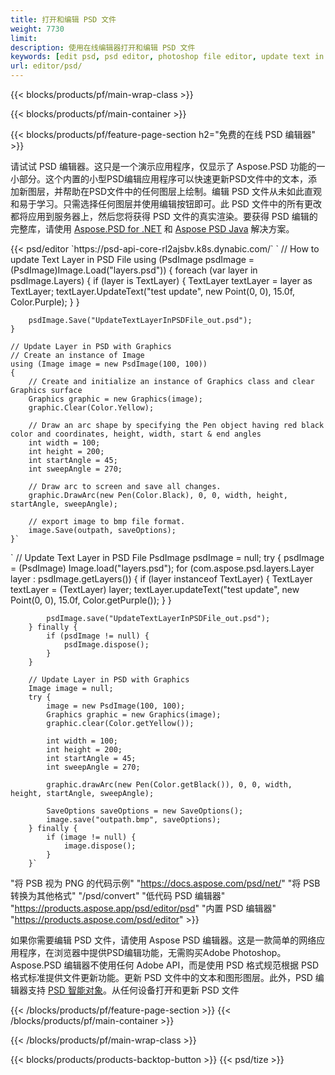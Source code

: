 ```yaml
---
title: 打开和编辑 PSD 文件
weight: 7730
limit: 
description: 使用在线编辑器打开和编辑 PSD 文件
keywords: [edit psd, psd editor, photoshop file editor, update text in psd, update psd, open psd, update text in psd]
url: editor/psd/
---
```


{{< blocks/products/pf/main-wrap-class >}}

{{< blocks/products/pf/main-container >}}

{{< blocks/products/pf/feature-page-section h2="免费的在线 PSD 编辑器" >}}
<p>请试试 PSD 编辑器。这只是一个演示应用程序，仅显示了 Aspose.PSD 功能的一小部分。这个内置的小型PSD编辑应用程序可以快速更新PSD文件中的文本，添加新图层，并帮助在PSD文件中的任何图层上绘制。编辑 PSD 文件从未如此直观和易于学习。只需选择任何图层并使用编辑按钮即可。此 PSD 文件中的所有更改都将应用到服务器上，然后您将获得 PSD 文件的真实渲染。要获得 PSD 编辑的完整库，请使用 <a href="/psd/{{< lang-code >}}net">Aspose.PSD for .NET</a> 和 <a href="/psd/{{< lang-code >}}java">Aspose PSD Java</a> 解决方案。 </p>
{{< psd/editor `https://psd-api-core-rl2ajsbv.k8s.dynabic.com/` 
`	// How to update Text Layer in PSD File
	using (PsdImage psdImage = (PsdImage)Image.Load("layers.psd"))
  	{
		foreach (var layer in psdImage.Layers)
		{
			if (layer is TextLayer)
			{
				TextLayer textLayer = layer as TextLayer;
				textLayer.UpdateText("test update", new Point(0, 0), 15.0f, Color.Purple);
			}
		}

		psdImage.Save("UpdateTextLayerInPSDFile_out.psd");
	}
	
	// Update Layer in PSD with Graphics
	// Create an instance of Image
	using (Image image = new PsdImage(100, 100))
	{
		// Create and initialize an instance of Graphics class and clear Graphics surface
		Graphics graphic = new Graphics(image);
		graphic.Clear(Color.Yellow);

		// Draw an arc shape by specifying the Pen object having red black color and coordinates, height, width, start & end angles                 
		int width = 100;
		int height = 200;
		int startAngle = 45;
		int sweepAngle = 270;

		// Draw arc to screen and save all changes.
		graphic.DrawArc(new Pen(Color.Black), 0, 0, width, height, startAngle, sweepAngle);

		// export image to bmp file format.
		image.Save(outpath, saveOptions);
	}` 
`       // Update Text Layer in PSD File
        PsdImage psdImage = null;
        try {
            psdImage = (PsdImage) Image.load("layers.psd");
            for (com.aspose.psd.layers.Layer layer : psdImage.getLayers()) {
                if (layer instanceof TextLayer) {
                    TextLayer textLayer = (TextLayer) layer;
                    textLayer.updateText("test update", new Point(0, 0), 15.0f, Color.getPurple());
                }
            }

            psdImage.save("UpdateTextLayerInPSDFile_out.psd");
        } finally {
            if (psdImage != null) {
                psdImage.dispose();
            }
        }

        // Update Layer in PSD with Graphics
        Image image = null;
        try {
            image = new PsdImage(100, 100);
            Graphics graphic = new Graphics(image);
            graphic.clear(Color.getYellow());

            int width = 100;
            int height = 200;
            int startAngle = 45;
            int sweepAngle = 270;

            graphic.drawArc(new Pen(Color.getBlack()), 0, 0, width, height, startAngle, sweepAngle);

            SaveOptions saveOptions = new SaveOptions();
            image.save("outpath.bmp", saveOptions);
        } finally {
            if (image != null) {
                image.dispose();
            }
        }`	 
"将 PSB 视为 PNG 的代码示例"  "https://docs.aspose.com/psd/net/" 
"将 PSB 转换为其他格式"  "/psd/convert" 
"低代码 PSD 编辑器" "https://products.aspose.app/psd/editor/psd" 
"内置 PSD 编辑器" "https://products.aspose.com/psd/editor" >}}
<p>如果你需要编辑 PSD 文件，请使用 Aspose PSD 编辑器。这是一款简单的网络应用程序，在浏览器中提供PSD编辑功能，无需购买Adobe Photoshop。Aspose.PSD 编辑器不使用任何 Adobe API，而是使用 PSD 格式规范根据 PSD 格式标准提供文件更新功能。更新 PSD 文件中的文本和图形图层。此外，PSD 编辑器支持 <a href="https://reference.aspose.com/psd/net/aspose.psd.fileformats.psd.layers.smartobjects/smartobjectlayer/">PSD 智能对象</a>。从任何设备打开和更新 PSD 文件</p>

{{< /blocks/products/pf/feature-page-section >}}
{{< /blocks/products/pf/main-container >}}


{{< /blocks/products/pf/main-wrap-class >}}

{{< blocks/products/products-backtop-button >}}
{{< psd/tize >}}
